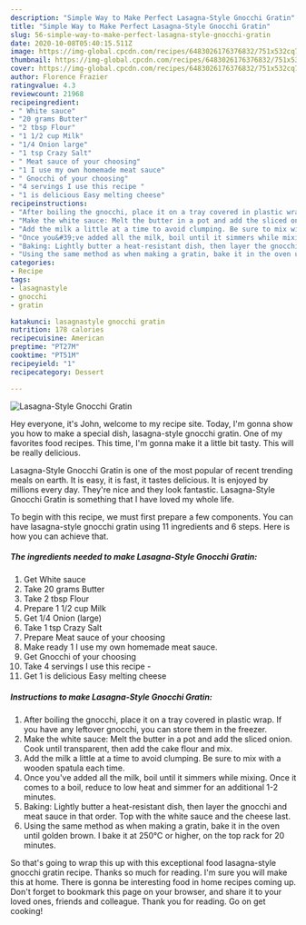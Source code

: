```yaml
---
description: "Simple Way to Make Perfect Lasagna-Style Gnocchi Gratin"
title: "Simple Way to Make Perfect Lasagna-Style Gnocchi Gratin"
slug: 56-simple-way-to-make-perfect-lasagna-style-gnocchi-gratin
date: 2020-10-08T05:40:15.511Z
image: https://img-global.cpcdn.com/recipes/6483026176376832/751x532cq70/lasagna-style-gnocchi-gratin-recipe-main-photo.jpg
thumbnail: https://img-global.cpcdn.com/recipes/6483026176376832/751x532cq70/lasagna-style-gnocchi-gratin-recipe-main-photo.jpg
cover: https://img-global.cpcdn.com/recipes/6483026176376832/751x532cq70/lasagna-style-gnocchi-gratin-recipe-main-photo.jpg
author: Florence Frazier
ratingvalue: 4.3
reviewcount: 21968
recipeingredient:
- " White sauce"
- "20 grams Butter"
- "2 tbsp Flour"
- "1 1/2 cup Milk"
- "1/4 Onion large"
- "1 tsp Crazy Salt"
- " Meat sauce of your choosing"
- "1 I use my own homemade meat sauce"
- " Gnocchi of your choosing"
- "4 servings I use this recipe "
- "1 is delicious Easy melting cheese"
recipeinstructions:
- "After boiling the gnocchi, place it on a tray covered in plastic wrap. If you have any leftover gnocchi, you can store them in the freezer."
- "Make the white sauce: Melt the butter in a pot and add the sliced onion. Cook until transparent, then add the cake flour and mix."
- "Add the milk a little at a time to avoid clumping. Be sure to mix with a wooden spatula each time."
- "Once you&#39;ve added all the milk, boil until it simmers while mixing. Once it comes to a boil, reduce to low heat and simmer for an additional 1-2 minutes."
- "Baking: Lightly butter a heat-resistant dish, then layer the gnocchi and meat sauce in that order. Top with the white sauce and the cheese last."
- "Using the same method as when making a gratin, bake it in the oven until golden brown. I bake it at 250℃ or higher, on the top rack for 20 minutes."
categories:
- Recipe
tags:
- lasagnastyle
- gnocchi
- gratin

katakunci: lasagnastyle gnocchi gratin 
nutrition: 178 calories
recipecuisine: American
preptime: "PT27M"
cooktime: "PT51M"
recipeyield: "1"
recipecategory: Dessert

---
```



![Lasagna-Style Gnocchi Gratin](https://img-global.cpcdn.com/recipes/6483026176376832/751x532cq70/lasagna-style-gnocchi-gratin-recipe-main-photo.jpg)

Hey everyone, it's John, welcome to my recipe site. Today, I'm gonna show you how to make a special dish, lasagna-style gnocchi gratin. One of my favorites food recipes. This time, I'm gonna make it a little bit tasty. This will be really delicious.

Lasagna-Style Gnocchi Gratin is one of the most popular of recent trending meals on earth. It is easy, it is fast, it tastes delicious. It is enjoyed by millions every day. They're nice and they look fantastic. Lasagna-Style Gnocchi Gratin is something that I have loved my whole life.




To begin with this recipe, we must first prepare a few components. You can have lasagna-style gnocchi gratin using 11 ingredients and 6 steps. Here is how you can achieve that.

<!--inarticleads1-->

##### The ingredients needed to make Lasagna-Style Gnocchi Gratin:

1. Get  White sauce
1. Take 20 grams Butter
1. Take 2 tbsp Flour
1. Prepare 1 1/2 cup Milk
1. Get 1/4 Onion (large)
1. Take 1 tsp Crazy Salt
1. Prepare  Meat sauce of your choosing
1. Make ready 1 I use my own homemade meat sauce.
1. Get  Gnocchi of your choosing
1. Take 4 servings I use this recipe -
1. Get 1 is delicious Easy melting cheese




<!--inarticleads2-->

##### Instructions to make Lasagna-Style Gnocchi Gratin:

1. After boiling the gnocchi, place it on a tray covered in plastic wrap. If you have any leftover gnocchi, you can store them in the freezer.
1. Make the white sauce: Melt the butter in a pot and add the sliced onion. Cook until transparent, then add the cake flour and mix.
1. Add the milk a little at a time to avoid clumping. Be sure to mix with a wooden spatula each time.
1. Once you&#39;ve added all the milk, boil until it simmers while mixing. Once it comes to a boil, reduce to low heat and simmer for an additional 1-2 minutes.
1. Baking: Lightly butter a heat-resistant dish, then layer the gnocchi and meat sauce in that order. Top with the white sauce and the cheese last.
1. Using the same method as when making a gratin, bake it in the oven until golden brown. I bake it at 250℃ or higher, on the top rack for 20 minutes.




So that's going to wrap this up with this exceptional food lasagna-style gnocchi gratin recipe. Thanks so much for reading. I'm sure you will make this at home. There is gonna be interesting food in home recipes coming up. Don't forget to bookmark this page on your browser, and share it to your loved ones, friends and colleague. Thank you for reading. Go on get cooking!
